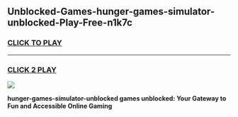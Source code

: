 
## Unblocked-Games-hunger-games-simulator-unblocked-Play-Free-n1k7c
<h3>
<a href="https://premium76.site?title=hunger-games-simulator-unblocked&ref=21A">CLICK TO PLAY</a></h3>
<hr>

<h3>
<a href="https://premium76.site?title=hunger-games-simulator-unblocked&ref=21A">CLICK 2 PLAY</a>
  
</h3>

<a href="https://premium76.site?title=hunger-games-simulator-unblocked&ref=21A"><img src="https://clearcache.store/games.png"></a>


**hunger-games-simulator-unblocked games unblocked: Your Gateway to Fun and Accessible Online Gaming**
